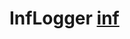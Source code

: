 # InfLogger [inf](https://github.com/12121212121QSDA/InfLogger/assets/152412890/d64bf744-829f-48e5-846d-93d5a6468a36)

